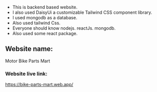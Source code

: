 * This is backend based website.
* I also used DaisyUi  a customizable Tailwind CSS component library.
* I used mongodb as a database.
* Also used tailwind Css.
* Everyone should know nodejs. reactJs. mongodb.
* Also used some react package.

## Website name:
Motor Bike Parts Mart

### Website live link:
https://bike-parts-mart.web.app/